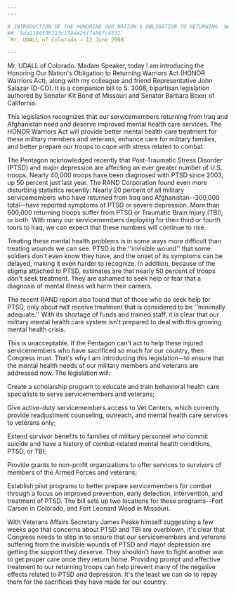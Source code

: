 ```yaml
---
---

# INTRODUCTION OF THE HONORING OUR NATION'S OBLIGATION TO RETURNING  WARRIORS ACT
## `5da1104536113c134d426f7a56fc4531`
`Mr. UDALL of Colorado — 12 June 2008`

---
```



Mr. UDALL of Colorado. Madam Speaker, today I am introducing the 
Honoring Our Nation's Obligation to Returning Warriors Act (HONOR 
Warriors Act), along with my colleague and friend Representative John 
Salazar (D-CO). It is a companion bill to S. 3008, bipartisan 
legislation authored by Senator Kit Bond of Missouri and Senator 
Barbara Boxer of California.

This legislation recognizes that our servicemembers returning from 
Iraq and Afghanistan need and deserve improved mental health care 
services. The HONOR Warriors Act will provide better mental health care 
treatment for these military members and veterans, enhance care for 
military families, and better prepare our troops to cope with stress 
related to combat.

The Pentagon acknowledged recently that Post-Traumatic Stress 
Disorder (PTSD) and major depression are affecting an ever greater 
number of U.S. troops. Nearly 40,000 troops have been diagnosed with 
PTSD since 2003, up 50 percent just last year. The RAND Corporation 
found even more disturbing statistics recently: Nearly 20 percent of 
all military servicemembers who have returned from Iraq and 
Afghanistan--300,000 total--have reported symptoms of PTSD or severe 
depression. More than 600,000 returning troops suffer from PTSD or 
Traumatic Brain Injury (TBI), or both. With many our servicemembers 
deploying for their third or fourth tours to Iraq, we can expect that 
these numbers will continue to rise.

Treating these mental health problems is in some ways more difficult 
than treating wounds we can see. PTSD is the ''invisible wound'' that 
some soldiers don't even know they have, and the onset of its symptoms 
can be delayed, making it even harder to recognize. In addition, 
because of the stigma attached to PTSD, estimates are that nearly 50 
percent of troops don't seek treatment. They are ashamed to seek help 
or fear that a diagnosis of mental illness will harm their careers.

The recent RAND report also found that of those who do seek help for 
PTSD, only about half receive treatment that is considered to be 
''minimally adequate.'' With its shortage of funds and trained staff, 
it is clear that our military mental health care system isn't prepared 
to deal with this growing mental health crisis.

This is unacceptable. If the Pentagon can't act to help these injured 
servicemembers who have sacrificed so much for our country, then 
Congress must. That's why I am introducing this legislation--to ensure 
that the mental health needs of our military members and veterans are 
addressed now. The legislation will:

Create a scholarship program to educate and train behavioral health 
care specialists to serve servicemembers and veterans;

Give active-duty servicemembers access to Vet Centers, which 
currently provide readjustment counseling, outreach, and mental health 
care services to veterans only;

Extend survivor benefits to families of military personnel who commit 
suicide and have a history of combat-related mental health conditions, 
PTSD, or TBI;

Provide grants to non-profit organizations to offer services to 
survivors of members of the Armed Forces and veterans;

Establish pilot programs to better prepare servicemembers for combat 
through a focus on improved prevention, early detection, intervention, 
and treatment of PTSD. The bill sets up two locations for these 
programs--Fort Carson in Colorado, and Fort Leonard Wood in Missouri.

With Veterans Affairs Secretary James Peake himself suggesting a few 
weeks ago that concerns about PTSD and TBI are overblown, it's clear 
that Congress needs to step in to ensure that our servicemembers and 
veterans suffering from the invisible wounds of PTSD and major 
depression are getting the support they deserve. They shouldn't have to 
fight another war to get proper care once they return home. Providing 
prompt and effective treatment to our returning troops can help prevent 
many of the negative effects related to PTSD and depression. It's the 
least we can do to repay them for the sacrifices they have made for our 
country.
